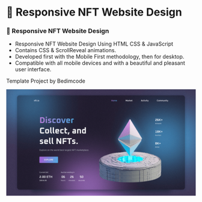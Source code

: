 # 💎 Responsive NFT Website Design
### 💎 Responsive NFT Website Design

- Responsive NFT Website Design Using HTML CSS & JavaScript
- Contains CSS & ScrollReveal animations.
- Developed first with the Mobile First methodology, then for desktop.
- Compatible with all mobile devices and with a beautiful and pleasant user interface.

Template Project by Bedimcode 

![preview img](/preview.png)
